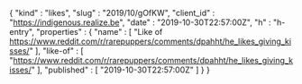{
  "kind" : "likes",
  "slug" : "2019/10/gOfKW",
  "client_id" : "https://indigenous.realize.be",
  "date" : "2019-10-30T22:57:00Z",
  "h" : "h-entry",
  "properties" : {
    "name" : [ "Like of https://www.reddit.com/r/rarepuppers/comments/dpahht/he_likes_giving_kisses/" ],
    "like-of" : [ "https://www.reddit.com/r/rarepuppers/comments/dpahht/he_likes_giving_kisses/" ],
    "published" : [ "2019-10-30T22:57:00Z" ]
  }
}
